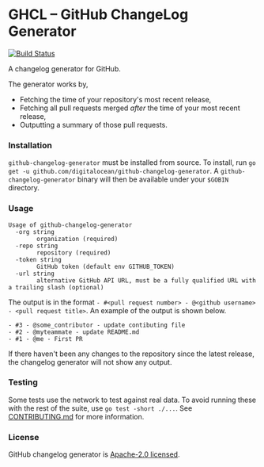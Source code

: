 # GHCL – GitHub ChangeLog Generator

[![Build Status](https://github.com/digitalocean/github-changelog-generator/actions/workflows/test.yml/badge.svg)](https://github.com/digitalocean/github-changelog-generator/actions/workflows/test.yml)

A changelog generator for GitHub.

The generator works by,
  * Fetching the time of your repository's most recent release,
  * Fetching all pull requests merged _after_ the time of your most recent release,
  * Outputting a summary of those pull requests.

### Installation

`github-changelog-generator` must be installed from source. To install, run `go get -u github.com/digitalocean/github-changelog-generator`. A `github-changelog-generator` binary will then be available under your `$GOBIN` directory.

### Usage

```
Usage of github-changelog-generator
  -org string
    	organization (required)
  -repo string
    	repository (required)
  -token string
    	GitHub token (default env GITHUB_TOKEN)
  -url string
    	alternative GitHub API URL, must be a fully qualified URL with a trailing slash (optional)
```

The output is in the format `- #<pull request number> - @<github username> - <pull request title>`. An example of the output is shown below.

```
- #3 - @some_contributor - update contibuting file
- #2 - @myteammate - update README.md
- #1 - @me - First PR
```

If there haven't been any changes to the repository since the latest release, the changelog generator will not show any output.

### Testing

Some tests use the network to test against real data. To avoid running these with the rest of the suite, use `go test -short ./...`. See [CONTRIBUTING.md](./CONTRIBUTING.md) for more information.

### License

GitHub changelog generator is [Apache-2.0 licensed](./LICENSE).
